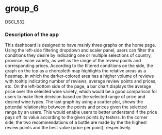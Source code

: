 # group_6
DSCI_532


### Description of the app

This dashboard is designed to have mainly three graphs on the home page. Using the left-side filtering dropdown and scaler panel, users can filter the conditions they desire by indicating one or multiple selections of country, province, wine variety, as well as the range of the review points and corresponding prices. According to the filtered conditions on the side, the graph on the top as a choropleth map highlights the relative areas as a heatmap, in which the darker-colored area has a higher volume of reviews with tooltip indicating number of reviews, average review points and prices, etc. On the left-bottom side of the page, a bar chart displays the average price over the selected wine variety, which would be a good comparison for users to make their decision based on the selected range of price and desired wine types. The last graph by using a scatter plot, shows the potential relationship between the points and prices given the selected range by an users. This would enable users to better understand if the price pays off its value according to the given points by testers. In the corner side, the two recommendations of a bottle are made by the the highest review points and the best value (price per point), respectively.